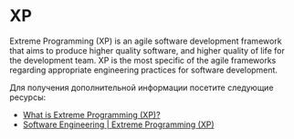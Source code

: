 # XP

Extreme Programming (XP) is an agile software development framework that aims to produce higher quality software, and higher quality of life for the development team. XP is the most specific of the agile frameworks regarding appropriate engineering practices for software development.

Для получения дополнительной информации посетите следующие ресурсы:

- [What is Extreme Programming (XP)?](https://www.agilealliance.org/glossary/xp)
- [Software Engineering | Extreme Programming (XP)](https://www.geeksforgeeks.org/software-engineering-extreme-programming-xp/)
